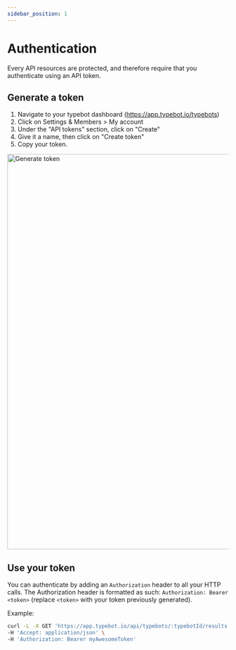 ```yaml
---
sidebar_position: 1
---
```


# Authentication

Every API resources are protected, and therefore require that you authenticate using an API token.

## Generate a token

1. Navigate to your typebot dashboard (https://app.typebot.io/typebots)
2. Click on Settings & Members > My account
3. Under the "API tokens" section, click on "Create"
4. Give it a name, then click on "Create token"
5. Copy your token.

<img
  src="/img/api/authentication/generateToken.png"
  width="900"
  alt="Generate token"
/>

## Use your token

You can authenticate by adding an `Authorization` header to all your HTTP calls. The Authorization header is formatted as such: `Authorization: Bearer <token>` (replace `<token>` with your token previously generated).

Example:

```sh
curl -L -X GET 'https://app.typebot.io/api/typebots/:typebotId/results' \
-H 'Accept: application/json' \
-H 'Authorization: Bearer myAwesomeToken'
```
